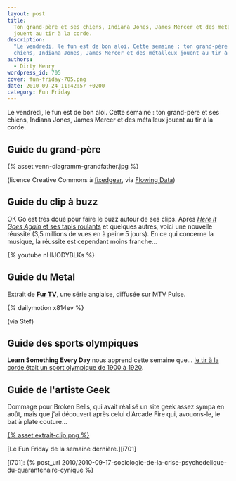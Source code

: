 ```yaml
---
layout: post
title:
  Ton grand-père et ses chiens, Indiana Jones, James Mercer et des métalleux
  jouent au tir à la corde.
description:
  "Le vendredi, le fun est de bon aloi. Cette semaine : ton grand-père et ses
  chiens, Indiana Jones, James Mercer et des métalleux jouent au tir à la corde."
authors:
  - Dirty Henry
wordpress_id: 705
cover: fun-friday-705.png
date: 2010-09-24 11:42:57 +0200
category: Fun Friday
---
```


Le vendredi, le fun est de bon aloi. Cette semaine : ton grand-père et ses
chiens, Indiana Jones, James Mercer et des métalleux jouent au tir à la corde.

## Guide du grand-père

{% asset venn-diagramm-grandfather.jpg %}

(licence Creative Commons à
[fixedgear](http://www.flickr.com/photos/fixedgear/4159465921/), via
[Flowing Data](http://flowingdata.com/2010/09/17/venn-your-grandfather/))

## Guide du clip à buzz

OK Go est très doué pour faire le buzz autour de ses clips. Après
[_Here It Goes Again_ et ses tapis roulants](http://www.youtube.com/watch?v=dTAAsCNK7RA)
et quelques autres, voici une nouvelle réussite (3,5 millions de vues en à peine
5 jours). En ce qui concerne la musique, la réussite est cependant moins
franche…

{% youtube nHlJODYBLKs %}

## Guide du Metal

Extrait de [**Fur TV**](http://fr.wikipedia.org/wiki/Fur_TV), une série
anglaise, diffusée sur MTV Pulse.

{% dailymotion x814ev %}

(via Stef)

## Guide des sports olympiques

**Learn Something Every Day** nous apprend cette semaine que…
[le tir à la corde était un sport olympique de 1900 à 1920](http://cargocollective.com/learnsomethingeveryday/642495/September-18).

## Guide de l'artiste Geek

Dommage pour Broken Bells, qui avait réalisé un site geek assez sympa en août,
mais que j'ai découvert après celui d'Arcade Fire qui, avouons-le, le bat à
plate couture…

[{% asset extrait-clip.png %}](http://www.brokenbells.com/october/)

[Le Fun Friday de la semaine dernière.][i701]

[i701]:
{% post_url 2010/2010-09-17-sociologie-de-la-crise-psychedelique-du-quarantenaire-cynique %}
